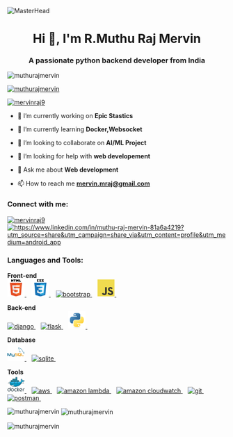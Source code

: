 ![MasterHead](https://user-images.githubusercontent.com/90236635/232446433-d5540fa2-fe28-4bb8-b929-cdb51fe61336.gif)
<h1 align="center">Hi 👋, I'm R.Muthu Raj Mervin</h1>
<h3 align="center">A passionate python backend developer from India</h3>

<p align="left"> <img src="https://komarev.com/ghpvc/?username=muthurajmervin&label=Profile%20views&color=0e75b6&style=flat" alt="muthurajmervin" /> </p>

<p align="left"> <a href="https://github.com/ryo-ma/github-profile-trophy"><img src="https://github-profile-trophy.vercel.app/?username=muthurajmervin" alt="muthurajmervin" /></a> </p>

<p align="left"> <a href="https://twitter.com/mervinraj9" target="blank"><img src="https://img.shields.io/twitter/follow/mervinraj9?logo=twitter&style=for-the-badge" alt="mervinraj9" /></a> </p>

- 🔭 I’m currently working on **Epic Stastics**

- 🌱 I’m currently learning **Docker,Websocket**

- 👯 I’m looking to collaborate on **AI/ML Project**

- 🤝 I’m looking for help with **web developement**

- 💬 Ask me about **Web development**

- 📫 How to reach me **mervin.mraj@gmail.com**

<h3 align="left">Connect with me:</h3>
<p align="left">
<a href="https://twitter.com/mervinraj9" target="blank"><img align="center" src="https://raw.githubusercontent.com/rahuldkjain/github-profile-readme-generator/master/src/images/icons/Social/twitter.svg" alt="mervinraj9" height="30" width="40" /></a>
<a href="https://linkedin.com/in/https://www.linkedin.com/in/muthu-raj-mervin-81a6a4219?utm_source=share&utm_campaign=share_via&utm_content=profile&utm_medium=android_app" target="blank"><img align="center" src="https://raw.githubusercontent.com/rahuldkjain/github-profile-readme-generator/master/src/images/icons/Social/linked-in-alt.svg" alt="https://www.linkedin.com/in/muthu-raj-mervin-81a6a4219?utm_source=share&utm_campaign=share_via&utm_content=profile&utm_medium=android_app" height="30" width="40" /></a>
</p>

<h3 align="left">Languages and Tools:</h3>
<p align="left">
  <!-- Front-end -->
  <strong>Front-end</strong><br>
  <a href="https://www.w3.org/html/" target="_blank" rel="noreferrer">
    <img src="https://raw.githubusercontent.com/devicons/devicon/master/icons/html5/html5-original-wordmark.svg" alt="html5" width="40" height="40" />
  </a>
  &nbsp;&nbsp;
  <a href="https://developer.mozilla.org/en-US/docs/Web/CSS" target="_blank" rel="noreferrer">
    <img src="https://raw.githubusercontent.com/devicons/devicon/master/icons/css3/css3-original-wordmark.svg" alt="css3" width="40" height="40" />
  </a>
  &nbsp;&nbsp;
  <a href="https://getbootstrap.com/" target="_blank" rel="noreferrer">
    <img src="https://upload.wikimedia.org/wikipedia/commons/b/b2/Bootstrap_logo.svg" alt="bootstrap" width="40" height="40" />
  </a>
  &nbsp;&nbsp;
  <a href="https://developer.mozilla.org/en-US/docs/Web/JavaScript" target="_blank" rel="noreferrer">
    <img src="https://raw.githubusercontent.com/devicons/devicon/master/icons/javascript/javascript-original.svg" alt="javascript" width="40" height="40" />
  </a>
  &nbsp;&nbsp;
</p>

<p align="left">
  <!-- Back-end -->
  <strong>Back-end</strong><br>
  <a href="https://www.djangoproject.com/" target="_blank" rel="noreferrer">
    <img src="https://cdn.worldvectorlogo.com/logos/django.svg" alt="django" width="40" height="40" />
  </a>
  &nbsp;&nbsp;
  <a href="https://flask.palletsprojects.com/" target="_blank" rel="noreferrer">
    <img src="https://www.vectorlogo.zone/logos/palletsprojects_flask/palletsprojects_flask-icon.svg" alt="flask" width="40" height="40" />
  </a>
  &nbsp;&nbsp;
  <a href="https://www.python.org" target="_blank" rel="noreferrer">
    <img src="https://raw.githubusercontent.com/devicons/devicon/master/icons/python/python-original.svg" alt="python" width="40" height="40" />
  </a>
  &nbsp;&nbsp;
</p>

<p align="left">
  <!-- Database -->
  <strong>Database</strong><br>
  <a href="https://www.mysql.com/" target="_blank" rel="noreferrer">
    <img src="https://raw.githubusercontent.com/devicons/devicon/master/icons/mysql/mysql-original-wordmark.svg" alt="mysql" width="40" height="40" />
  </a>
  &nbsp;&nbsp;
  <a href="https://www.sqlite.org/" target="_blank" rel="noreferrer">
    <img src="https://www.vectorlogo.zone/logos/sqlite/sqlite-icon.svg" alt="sqlite" width="40" height="40" />
  </a>
  &nbsp;&nbsp;
</p>

<p align="left">
  <!-- Tools -->
  <strong>Tools</strong><br>
  <a href="https://www.docker.com/" target="_blank" rel="noreferrer">
    <img src="https://raw.githubusercontent.com/devicons/devicon/master/icons/docker/docker-original-wordmark.svg" alt="docker" width="40" height="40" />
  </a>
  &nbsp;&nbsp;
  <a href="https://aws.amazon.com/" target="_blank" rel="noreferrer">
    <img src="https://www.vectorlogo.zone/logos/amazon_aws/amazon_aws-icon.svg" alt="aws" width="40" height="40" />
  </a>
  &nbsp;&nbsp;
  <a href="https://aws.amazon.com/lambda/" target="_blank" rel="noreferrer">
    <img src="https://www.vectorlogo.zone/logos/amazon_awslambda/amazon_awslambda-ar21.svg" alt="amazon lambda" width="40" height="40" />
  </a>
  &nbsp;&nbsp;
  <a href="https://aws.amazon.com/cloudwatch/" target="_blank" rel="noreferrer">
    <img src="https://www.vectorlogo.zone/logos/amazon_aws/amazon_aws-icon.svg" alt="amazon cloudwatch" width="40" height="40" />
  </a>
  &nbsp;&nbsp;
  <a href="https://git-scm.com/" target="_blank" rel="noreferrer">
    <img src="https://www.vectorlogo.zone/logos/git-scm/git-scm-icon.svg" alt="git" width="40" height="40" />
  </a>
  &nbsp;&nbsp;
  <a href="https://postman.com" target="_blank" rel="noreferrer">
    <img src="https://www.vectorlogo.zone/logos/getpostman/getpostman-icon.svg" alt="postman" width="40" height="40" />
  </a>
  &nbsp;&nbsp;
</p>



<p><img align="left" src="https://github-readme-stats.vercel.app/api/top-langs?username=muthurajmervin&show_icons=true&locale=en&layout=compact" alt="muthurajmervin" /></p>

<p>&nbsp;<img align="center" src="https://github-readme-stats.vercel.app/api?username=muthurajmervin&show_icons=true&locale=en" alt="muthurajmervin" /></p>

<p><img align="center" src="https://github-readme-streak-stats.herokuapp.com/?user=muthurajmervin&" alt="muthurajmervin" /></p>
